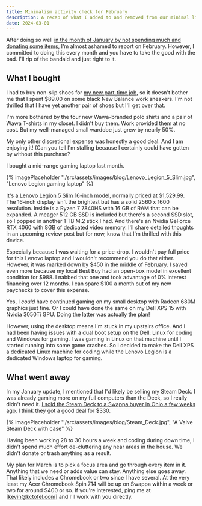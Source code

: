 ```yaml
---
title: Minimalism activity check for February
description: A recap of what I added to and removed from our minimal lifestyle in February. Spoiler: I blew it.
date: 2024-03-01
---
```


After doing so well [in the month of January by not spending much and donating some items](https://myconscious.stream/blog/Minimalism-activity-check-for-January/), I'm almost ashamed to report on February. However, I committed to doing this every month and you have to take the good with the bad. I'll rip of the bandaid and just right to it.

## What I bought

I had to buy non-slip shoes for [my new part-time job](https://myconscious.stream/blog/Working-at-Wawa/), so it doesn't bother me that I spent $89.00 on some black New Balance work sneakers. I'm not thrilled that I have yet another pair of shoes but I'll get over that. 

I'm more bothered by the four new Wawa-branded polo shirts and a pair of Wawa T-shirts in my closet. I didn't buy them. Work provided them at no cost. But my well-managed small wardobe just grew by nearly 50%. 

My only other discretional expense was honestly a good deal. And I am enjoying it! (Can you tell I'm stalling because I certainly could have gotten by without this purchase?

I bought a mid-range gaming laptop last month. 

{% imagePlaceholder "./src/assets/images/blog/Lenovo_Legion_5_Slim.jpg", "Lenovo Legion gaming laptop" %}

It's [a Lenovo Legion 5 Slim 16-inch model](https://www.bestbuy.com/site/lenovo-legion-slim-5-16-gaming-laptop-wqxga-ryzen-7-7840hs-with-16gb-memory-nvidia-geforce-rtx-4060-8gb-512gb-ssd-storm-grey/6534470.p?skuId=6534470), normally priced at $1,529.99. The 16-inch display isn't the brightest but has a solid 2560 x 1600 resolution. Inside is a Ryzen 7 7840HS with 16 GB of RAM that can be expanded. A meager 512 GB SSD is included but there's a second SSD slot, so I popped in another 1 TB M.2 stick I had. And there's an Nvidia GeForce RTX 4060 with 8GB of dedicated video memory. I'll share detailed thoughts in an upcoming review post but for now, know that I'm thrilled with this device.

Especially because I was waiting for a price-drop. I wouldn't pay full price for this Lenovo laptop and I wouldn't recommend you do that either. However, it was marked down by $450 in the middle of February. I saved even more because my local Best Buy had an open-box model in excellent condition for $988. I nabbed that one and took advantage of 0% interest financing over 12 months. I can spare $100 a month out of my new paychecks to cover this expense.

Yes, I _could_ have continued gaming on my small desktop with Radeon 680M graphics just fine. Or I could have done the same on my Dell XPS 15 with Nvidia 3050Ti GPU. Doing the latter was actually the plan!

However, using the desktop means I'm stuck in my upstairs office. And I had been having issues with a dual boot setup on the Dell: Linux for coding and Windows for gaming. I was gaming in Linux on that machine until I started running into some game crashes. So I decided to make the Dell XPS a dedicated Linux machine for coding while the Lenovo Legion is a dedicated Windows laptop for gaming.

## What went away

In my January update, I mentioned that I'd likely be selling my Steam Deck. I was already gaming more on my full computers than the Deck, so I really didn't need it. [I sold the Steam Deck to a Swappa buyer in Ohio a few weeks ago](https://swappa.com/listing/view/LYBJ50239). I think they got a good deal for $330.

{% imagePlaceholder "./src/assets/images/blog/Steam_Deck.jpg", "A Valve Steam Deck with case" %}

Having been working 28 to 30 hours a week and coding during down time, I didn't spend much effort de-cluttering any near areas in the house. We didn't donate or trash anything as a result. 

My plan for March is to pick a focus area and go through every item in it. Anything that we need or adds value can stay. Anything else goes away. That likely includes a Chromebook or two since I have several. At the very least my Acer Chromebook Spin 714 will be up on Swappa within a week or two for around $400 or so. If you're interested, ping me at [kevin@kctofel.com] and I'll work with you directly.


